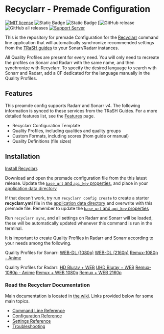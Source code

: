 # Recyclarr - Premade Configuration

[![MIT license](https://img.shields.io/badge/License-MIT-blue.svg)](https://github.com/mattiaginoble/recyclarr-config/blob/main/LICENSE)
![Static Badge](https://img.shields.io/badge/Radarr%20Version%20-%20v4%20-%20orange?link=https%3A%2F%2Fgithub.com%2FRadarr%2FRadarr)
![Static Badge](https://img.shields.io/badge/Sonarr%20Version%20-%20v4%20-%20blue?link=https%3A%2F%2Fgithub.com%2FSonarr%2FSonarr)
[![GitHub release](https://img.shields.io/github/v/release/mattiaginoble/recyclarr-config.svg?color=green)
![GitHub all releases](https://img.shields.io/github/downloads/mattiaginoble/recyclarr-config/total)
[![Support Server](https://img.shields.io/discord/492590071455940612.svg?color=7289da&label=TRaSH-Guides&logo=discord&style=flat-square)](https://discord.com/invite/Vau8dZ3)

This is the repository for premade Configuration for the [Recyclarr](https://github.com/recyclarr/recyclarr) command line application 
that will automatically synchronize recommended settings from the [TRaSH guides](https://trash-guides.info/) to your Sonarr/Radarr instances.

All Quality Profiles are present for every need.
You will only need to recreate the profiles on Sonarr and Radarr with the same name, and then synchronize with Recyclarr.
To specify the desired language to search with Sonarr and Radarr, add a CF dedicated for the language manually in the Quality Profiles.

## Features

This preamde config supports Radarr and Sonarr v4. The following information is synced to
these services from the TRaSH Guides. For a more detailed features list, see the [Features](https://recyclarr.dev/wiki/features) page.

- Recyclarr Configuration Template
- Quality Profiles, including qualities and quality groups
- Custom Formats, including scores (from guide or manual)
- Quality Definitions (file sizes)

## Installation

[Install Recyclarr](https://recyclarr.dev/wiki/installation/).

Download and open the premade configuration file from the this latest release. Update the [`base_url` and `api_key` properties](https://recyclarr.dev/wiki/yaml/config-reference/basic/), and place in your [application data directory](https://recyclarr.dev/wiki/file-structure/#appdata-directory)

If that doesn't work, try run `recyclarr config create` to create a starter **recyclarr.yml** file in the [application data directory](https://recyclarr.dev/wiki/file-structure/#appdata-directory) and overwrite with this premade file.
Remember to update the [`base_url` and `api_key` properties](https://recyclarr.dev/wiki/yaml/config-reference/basic/)

Run `recyclarr sync`, and all settings on Radarr and Sonarr will be loaded, these will be automatically updated whenever this command is run in the terminal.

It is important to create Quality Profiles in Radarr and Sonarr according to your needs among the following.

Quality Profiles for Sonarr:
[WEB-DL (1080p)](https://trash-guides.info/Sonarr/images/cf-profile-web1080.png)
[WEB-DL (2160p)](https://trash-guides.info/Sonarr/images/cf-profile-web2160.png)
[Remux-1080p - Anime](https://trash-guides.info/Sonarr/images/cfa-default-scoring.png)

Quality Profiles for Radarr:
[HD Bluray + WEB](https://trash-guides.info/Radarr/images/qp-bluray-webdl.png )
[UHD Bluray + WEB](https://trash-guides.info/Radarr/images/qp-uhd-bluray-webdl.png)
[Remux-1080p - Anime](https://trash-guides.info/Radarr/images/cfa-complete.png )
[Remux + WEB 1080p](https://trash-guides.info/Radarr/images/qp-uhd-bluray-webdl.png )
[Remux + WEB 2160p](https://trash-guides.info/Radarr/images/qp-remux-webdl-2160p.png)

### Read the Recyclarr Documentation

Main documentation is located in [the wiki](https://recyclarr.dev/wiki). Links provided below for
some main topics.

- [Command Line Reference](https://recyclarr.dev/wiki/cli/)
- [Configuration Reference](https://recyclarr.dev/wiki/yaml/config-reference)
- [Settings Reference](https://recyclarr.dev/wiki/yaml/settings-reference)
- [Troubleshooting](https://recyclarr.dev/wiki/troubleshooting/help)
